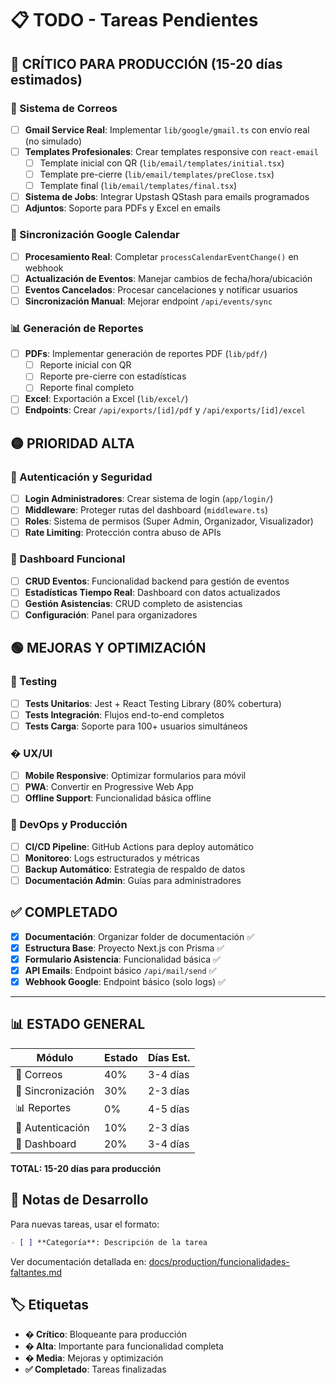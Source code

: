# 📋 TODO - Tareas Pendientes

## 🔴 **CRÍTICO PARA PRODUCCIÓN** (15-20 días estimados)

### 📧 Sistema de Correos
- [ ] **Gmail Service Real**: Implementar `lib/google/gmail.ts` con envío real (no simulado)
- [ ] **Templates Profesionales**: Crear templates responsive con `react-email`
  - [ ] Template inicial con QR (`lib/email/templates/initial.tsx`)
  - [ ] Template pre-cierre (`lib/email/templates/preClose.tsx`)  
  - [ ] Template final (`lib/email/templates/final.tsx`)
- [ ] **Sistema de Jobs**: Integrar Upstash QStash para emails programados
- [ ] **Adjuntos**: Soporte para PDFs y Excel en emails

### 🔄 Sincronización Google Calendar
- [ ] **Procesamiento Real**: Completar `processCalendarEventChange()` en webhook
- [ ] **Actualización de Eventos**: Manejar cambios de fecha/hora/ubicación
- [ ] **Eventos Cancelados**: Procesar cancelaciones y notificar usuarios
- [ ] **Sincronización Manual**: Mejorar endpoint `/api/events/sync`

### 📊 Generación de Reportes
- [ ] **PDFs**: Implementar generación de reportes PDF (`lib/pdf/`)
  - [ ] Reporte inicial con QR
  - [ ] Reporte pre-cierre con estadísticas
  - [ ] Reporte final completo
- [ ] **Excel**: Exportación a Excel (`lib/excel/`)
- [ ] **Endpoints**: Crear `/api/exports/[id]/pdf` y `/api/exports/[id]/excel`

## 🟡 **PRIORIDAD ALTA**

### 🔐 Autenticación y Seguridad
- [ ] **Login Administradores**: Crear sistema de login (`app/login/`)
- [ ] **Middleware**: Proteger rutas del dashboard (`middleware.ts`)
- [ ] **Roles**: Sistema de permisos (Super Admin, Organizador, Visualizador)
- [ ] **Rate Limiting**: Protección contra abuso de APIs

### 🎯 Dashboard Funcional
- [ ] **CRUD Eventos**: Funcionalidad backend para gestión de eventos
- [ ] **Estadísticas Tiempo Real**: Dashboard con datos actualizados
- [ ] **Gestión Asistencias**: CRUD completo de asistencias
- [ ] **Configuración**: Panel para organizadores

## 🟢 **MEJORAS Y OPTIMIZACIÓN**

### 🧪 Testing
- [ ] **Tests Unitarios**: Jest + React Testing Library (80% cobertura)
- [ ] **Tests Integración**: Flujos end-to-end completos
- [ ] **Tests Carga**: Soporte para 100+ usuarios simultáneos

### � UX/UI
- [ ] **Mobile Responsive**: Optimizar formularios para móvil
- [ ] **PWA**: Convertir en Progressive Web App
- [ ] **Offline Support**: Funcionalidad básica offline

### 🔧 DevOps y Producción
- [ ] **CI/CD Pipeline**: GitHub Actions para deploy automático
- [ ] **Monitoreo**: Logs estructurados y métricas
- [ ] **Backup Automático**: Estrategia de respaldo de datos
- [ ] **Documentación Admin**: Guías para administradores

## ✅ **COMPLETADO**

- [x] **Documentación**: Organizar folder de documentación ✅
- [x] **Estructura Base**: Proyecto Next.js con Prisma ✅
- [x] **Formulario Asistencia**: Funcionalidad básica ✅
- [x] **API Emails**: Endpoint básico `/api/mail/send` ✅
- [x] **Webhook Google**: Endpoint básico (solo logs) ✅

---

## 📊 **ESTADO GENERAL**

| Módulo | Estado | Días Est. |
|--------|--------|-----------|
| 📧 Correos | 40% | 3-4 días |
| 🔄 Sincronización | 30% | 2-3 días |
| 📊 Reportes | 0% | 4-5 días |
| 🔐 Autenticación | 10% | 2-3 días |
| 🎯 Dashboard | 20% | 3-4 días |

**TOTAL: 15-20 días para producción**

## 📝 **Notas de Desarrollo**

Para nuevas tareas, usar el formato:
```markdown
- [ ] **Categoría**: Descripción de la tarea
```

Ver documentación detallada en: [docs/production/funcionalidades-faltantes.md](./docs/production/funcionalidades-faltantes.md)

## 🏷️ **Etiquetas**

- **� Crítico**: Bloqueante para producción
- **� Alta**: Importante para funcionalidad completa  
- **� Media**: Mejoras y optimización
- **✅ Completado**: Tareas finalizadas